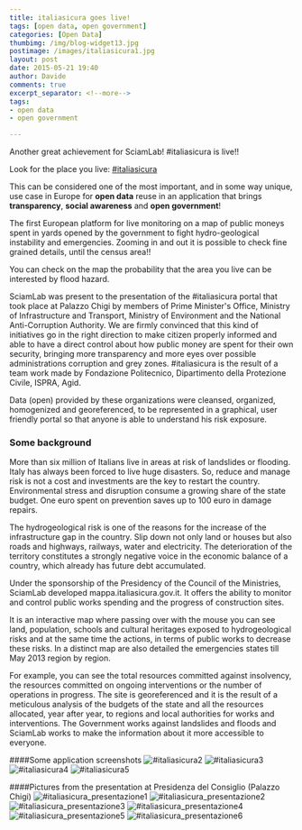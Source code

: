 ```yaml
---
title: italiasicura goes live!
tags: [open data, open government]
categories: [Open Data]
thumbimg: /img/blog-widget13.jpg
postimage: /images/italiasicura1.jpg
layout: post
date: 2015-05-21 19:40
author: Davide
comments: true
excerpt_separator: <!--more-->
tags:
- open data
- open government

---
```

Another great achievement for SciamLab! #italiasicura is live!!

Look for the place you live: [#italiasicura](http://mappa.italiasicura.gov.it)
<!--more-->
This can be considered one of the most important, and in some way unique, use case in Europe for **open data** reuse in an application that brings **transparency**, **social awareness** and **open government**!

The first European platform for live monitoring on a map of public moneys spent in yards opened by the government to fight hydro-geological instability and emergencies. Zooming in and out it is possible to check fine grained details, until the census area!!

You can check on the map the probability that the area you live can be interested by flood hazard.

SciamLab was present to the presentation of the #italiasicura portal that took place at Palazzo Chigi by members of Prime Minister's Office, Ministry of Infrastructure and Transport, Ministry of Environment and the National Anti-Corruption Authority.
We are firmly convinced that this kind of initiatives go in the right direction to make citizen properly informed and able to have a direct control about how public money are spent for their own security, bringing more transparency and more eyes over possible administrations corruption and grey zones.
#italiasicura is the result of a team work made by Fondazione Politecnico, Dipartimento della Protezione Civile, ISPRA, Agid.

Data (open) provided by these organizations were cleansed, organized, homogenized and georeferenced, to be represented in a graphical, user friendly portal so that anyone is able to understand his risk exposure.

### Some background

More than six million of Italians live in areas at risk of landslides or flooding. Italy has always been forced to live huge disasters. So, reduce and manage risk is not a cost and investments are the key to restart the country.
Environmental stress and disruption consume a growing share of the state budget. One euro spent on prevention saves up to 100 euro in damage repairs. 

The hydrogeological risk is one of the reasons for the increase of the infrastructure gap in the country. Slip down not only land or houses but also roads and highways, railways, water and electricity. 
The deterioration of the territory constitutes a strongly negative voice in the economic balance of a country, which already has future debt accumulated.

Under the sponsorship of the Presidency of the Council of the Ministries, SciamLab developed mappa.italiasicura.gov.it. It offers the ability to monitor and control public works spending and the progress of construction sites.

It is an interactive map where passing over with the mouse you can see land, population, schools and cultural heritages exposed to hydrogeological risks and at the same time the actions, in terms of public works to decrease these risks. In a distinct map are also detailed the emergencies states till May 2013 region by region.

For example, you can see the total resources committed against insolvency, the resources committed on ongoing interventions or the number of operations in progress.
The site is georeferenced and it is the result of a meticulous analysis of the budgets of the state and all the resources allocated, year after year, to regions and local authorities for works and interventions.
The Government works against landslides and floods and SciamLab works to make the information about it more accessible to everyone.

####Some application screenshots
![#italiasicura2](/images/italiasicura2.jpg)
![#italiasicura3](/images/italiasicura3.jpg)
![#italiasicura4](/images/italiasicura4.jpg)
![#italiasicura5](/images/italiasicura5.jpg)

####Pictures from the presentation at Presidenza del Consiglio (Palazzo Chigi)
![#italiasicura_presentazione1](/images/italiasicura_presentazione1.jpg)
![#italiasicura_presentazione2](/images/italiasicura_presentazione2.jpg)
![#italiasicura_presentazione3](/images/italiasicura_presentazione3.jpg)
![#italiasicura_presentazione4](/images/italiasicura_presentazione4.jpg)
![#italiasicura_presentazione5](/images/italiasicura_presentazione5.jpg)
![#italiasicura_presentazione6](/images/italiasicura_presentazione6.jpg)